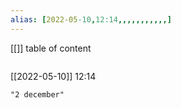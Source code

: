 ```yaml
---
alias: [2022-05-10,12:14,,,,,,,,,,,]
---
```

[[]]
table of content
```toc
```

[[2022-05-10]] 12:14

```query
"2 december"
```